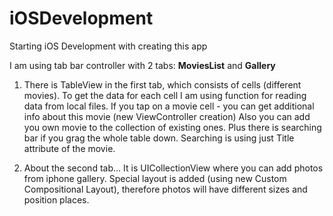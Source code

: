 # iOSDevelopment
Starting iOS Development with creating this app

I am using tab bar controller with 2 tabs: **MoviesList** and **Gallery**

1) There is TableView in the first tab, which consists of cells (different movies). 
To get the data for each cell I am using function for reading data from local files.
If you tap on a movie cell - you can get additional info about this movie (new ViewController creation)
Also you can add you own movie to the collection of existing ones. Plus there is searching bar if you grag the whole table down. 
Searching is using just Title attribute of the movie.

2) About the second tab... It is UICollectionView where you can add photos from iphone gallery. 
Special layout is added (using new Custom Compositional Layout), therefore photos will have different sizes and position places.
